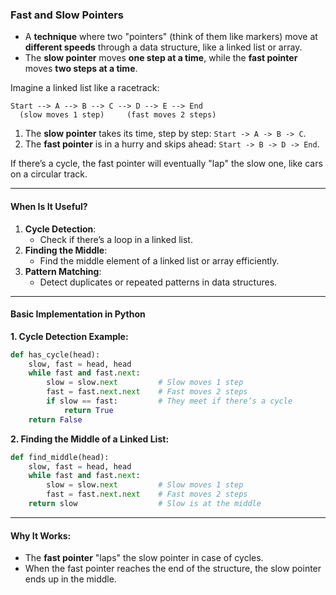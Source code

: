 ### Fast and Slow Pointers

- A **technique** where two "pointers" (think of them like markers) move at **different speeds** through a data structure, like a linked list or array.
- The **slow pointer** moves **one step at a time**, while the **fast pointer** moves **two steps at a time**.

Imagine a linked list like a racetrack:

```plaintext
Start --> A --> B --> C --> D --> E --> End
  (slow moves 1 step)     (fast moves 2 steps)
```

1. The **slow pointer** takes its time, step by step: `Start -> A -> B -> C`.
2. The **fast pointer** is in a hurry and skips ahead: `Start -> B -> D -> End`.

If there’s a cycle, the fast pointer will eventually "lap" the slow one, like cars on a circular track.

---

#### When Is It Useful?
1. **Cycle Detection**:
   - Check if there’s a loop in a linked list.
2. **Finding the Middle**:
   - Find the middle element of a linked list or array efficiently.
3. **Pattern Matching**:
   - Detect duplicates or repeated patterns in data structures.

---

#### Basic Implementation in Python

**1. Cycle Detection Example:**
```python
def has_cycle(head):
    slow, fast = head, head
    while fast and fast.next:
        slow = slow.next         # Slow moves 1 step
        fast = fast.next.next    # Fast moves 2 steps
        if slow == fast:         # They meet if there’s a cycle
            return True
    return False
```

**2. Finding the Middle of a Linked List:**
```python
def find_middle(head):
    slow, fast = head, head
    while fast and fast.next:
        slow = slow.next         # Slow moves 1 step
        fast = fast.next.next    # Fast moves 2 steps
    return slow                  # Slow is at the middle
```

---

#### Why It Works:
- The **fast pointer** "laps" the slow pointer in case of cycles.
- When the fast pointer reaches the end of the structure, the slow pointer ends up in the middle.

